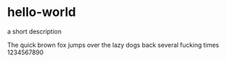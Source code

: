 # hello-world
a short description

The quick brown fox jumps over the lazy dogs back several fucking times 1234567890
